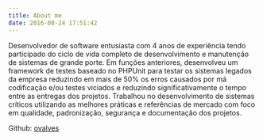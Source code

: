 ```yaml
---
title: About me
date: 2016-08-24 17:51:42
---
```


Desenvolvedor de software entusiasta com 4 anos de experiência tendo participado do ciclo de vida completo de desenvolvimento e manutenção de sistemas de grande porte. Em funções anteriores, desenvolveu um framework de testes baseado no PHPUnit para testar os sistemas legados da empresa reduzindo em mais de 50% os erros causados por má codificação e/ou testes viciados e reduzindo significativamente o tempo entre as entregas dos projetos.
Trabalhou no desenvolvimento de sistemas críticos utilizando as melhores práticas e referências de mercado com foco em qualidade, padronização, segurança e documentação dos projetos.

Github: [ovalves](https://github.com/ovalves)

